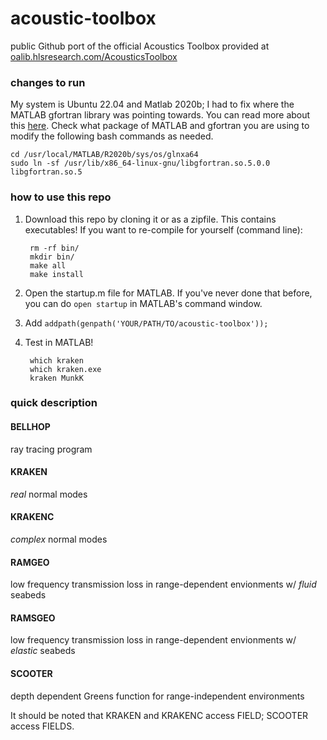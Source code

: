 # acoustic-toolbox
public Github port of the official Acoustics Toolbox provided at [oalib.hlsresearch.com/AcousticsToolbox](https://oalib.hlsresearch.com/AcousticsToolbox)

### changes to run
My system is Ubuntu 22.04 and Matlab 2020b; I had to fix where the MATLAB gfortran library was pointing towards. You can read more about this [here](https://stackoverflow.com/questions/9628273/libgfortran-version-gfortran-1-4-not-found). Check what package of MATLAB and gfortran you are using to modify the following bash commands as needed.

	cd /usr/local/MATLAB/R2020b/sys/os/glnxa64
	sudo ln -sf /usr/lib/x86_64-linux-gnu/libgfortran.so.5.0.0 libgfortran.so.5

### how to use this repo

1. Download this repo by cloning it or as a zipfile. This contains executables! If you want to re-compile for yourself (command line):

		rm -rf bin/
		mkdir bin/
		make all
		make install

2. Open the startup.m file for MATLAB. If you've never done that before, you can do `open startup` in MATLAB's command window.
3. Add `addpath(genpath('YOUR/PATH/TO/acoustic-toolbox'));`
4. Test in MATLAB!

		which kraken
		which kraken.exe
		kraken MunkK
		
### quick description

#### BELLHOP
ray tracing program

#### KRAKEN
_real_ normal modes

#### KRAKENC
_complex_ normal modes

#### RAMGEO
low frequency transmission loss in range-dependent envionments w/ _fluid_ seabeds

#### RAMSGEO
low frequency transmission loss in range-dependent envionments w/ _elastic_ seabeds

#### SCOOTER
depth dependent Greens function for range-independent environments

It should be noted that KRAKEN and KRAKENC access FIELD; SCOOTER access FIELDS.
